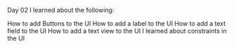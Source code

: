 Day 02
I learned about the following:

How to add Buttons to the UI
How to add a label to the UI
How to add a text field to the UI
How to add a text view to the UI
I learned about constraints in the UI


